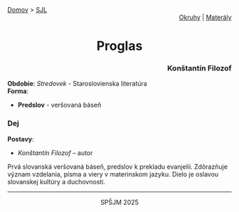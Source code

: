 <div align="center">
    <div align="left">
        <a href="/README.md">Domov</a>
        >
        <a href="../SLOVENCINA.md">SJL</a>
    </div>
    <div align="right">
        <a href="../ustne-okruhy.org.md">Okruhy</a>
        |
        <a href="https://drive.google.com/drive/u/1/folders/1hWhZNvgWC-8cb7jK5zRorX9WfCzyq_WF">Materály</a>
    </div>
<h1> Proglas</h1>
    <div align="right">
        <h3>Konštantín Filozof</h3>
    </div>
</div>

__Obdobie__: _Stredovek_ - Staroslovienska literatúra  
__Forma__:  
- **Predslov** - veršovaná báseň

### Dej
__Postavy__:  
- *Konštantín Filozof* – autor

Prvá slovanská veršovaná báseň, predslov k prekladu evanjelií. Zdôrazňuje význam vzdelania, písma a viery v materinskom jazyku. Dielo je oslavou slovanskej kultúry a duchovnosti.

---
<div align="center">
    <p>SPŠJM 2025</p>
</div>
